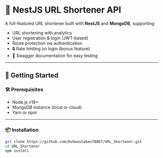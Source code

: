 # 🔐 NestJS URL Shortener API

A full-featured URL shortener built with **NestJS** and **MongoDB**, supporting:

- URL shortening with analytics  
- User registration & login (JWT-based)  
- Route protection via authentication  
- 🔒 Rate limiting on login (bonus feature)  
- 🧪 Swagger documentation for easy testing  

---

## 🚀 Getting Started

### 🛠️ Prerequisites

- Node.js v18+  
- MongoDB instance (local or cloud)  
- Yarn or npm  

---

### 📦 Installation

```bash
git clone https://github.com/Ashwastaken78867/URL_Shortener.git
cd URL_Shortener
npm install
